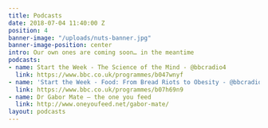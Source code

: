 ```yaml
---
title: Podcasts
date: 2018-07-04 11:40:00 Z
position: 4
banner-image: "/uploads/nuts-banner.jpg"
banner-image-position: center
intro: Our own ones are coming soon… in the meantime
podcasts:
- name: Start the Week - The Science of the Mind - @bbcradio4
  link: https://www.bbc.co.uk/programmes/b047wnyf
- name: 'Start the Week - Food: From Bread Riots to Obesity - @bbcradio4'
  link: https://www.bbc.co.uk/programmes/b07h69n9
- name: Dr Gabor Mate – the one you feed
  link: http://www.oneyoufeed.net/gabor-mate/
layout: podcasts
---
```


